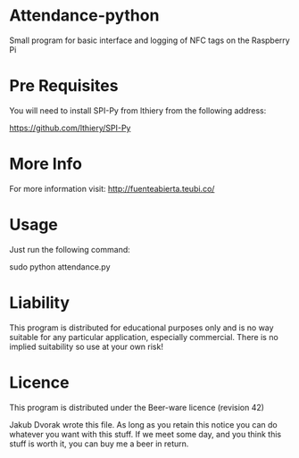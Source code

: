 Attendance-python
==============

Small program for basic interface and logging of NFC tags on the Raspberry Pi


Pre Requisites
==============

You will need to install SPI-Py from lthiery from the following address:

https://github.com/lthiery/SPI-Py


More Info
==============

For more information visit: http://fuenteabierta.teubi.co/


Usage
==============

Just run the following command:

sudo python attendance.py 


Liability
==============
This program is distributed for educational purposes only and is no way suitable for any particular application, especially commercial. There is no implied suitability so use at your own risk!


Licence
==============
This program is distributed under the Beer-ware licence (revision 42)

Jakub Dvorak wrote this file. As long as you retain this notice you can do whatever you want with this stuff. If we meet some day, and you think this stuff is worth it, you can buy me a beer in return.

